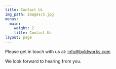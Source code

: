 ```yaml
---
title: Contact Us
img_path: images/5.jpg
menus:
  main:
    weight: 2
    title: Contact Us
layout: page
---
```


Please get in touch with us at: [info@byldworks.com](mailto:info@byldworks.com)

We look forward to hearing from you.